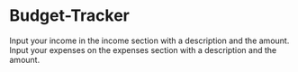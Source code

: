 # Budget-Tracker

Input your income in the income section with a description and the amount. Input your expenses on the expenses section with a description and the amount.
